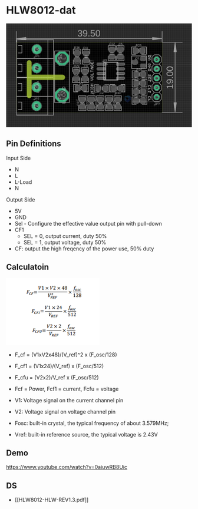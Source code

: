 
# HLW8012-dat 

![](2023-10-24-12-20-00.png)

## Pin Definitions 

Input Side 

- N
- L
- L-Load
- N



Output Side 

- 5V
- GND
- Sel - Configure the effective value output pin with pull-down
- CF1
  - SEL = 0, output current, duty 50%
  - SEL = 1, output voltage, duty 50%
- CF: output the high freqency of the power use, 50% duty

## Calculatoin 

![](2023-10-24-12-28-02.png)

* F_cf  = (V1xV2x48)/(V_ref)^2 x (F_osc/128)
* F_cf1 = (V1x24)/(V_ref)      x (F_osc/512)
* F_cfu = (V2x2)/V_ref         x (F_osc/512)


* Fcf = Power, Fcf1 = current, Fcfu = voltage
* V1: Voltage signal on the current channel pin
* V2: Voltage signal on voltage channel pin
* Fosc: built-in crystal, the typical frequency of about 3.579MHz;
* Vref: built-in reference source, the typical voltage is 2.43V



## Demo 

https://www.youtube.com/watch?v=0aiuwRB8Uic


## DS

- [[HLW8012-HLW-REV1.3.pdf]]